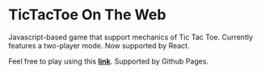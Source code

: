 # TicTacToe On The Web
Javascript-based game that support mechanics of Tic Tac Toe. Currently features a two-player mode. Now supported by React.

Feel free to play using this **[link](https://lachoaiphan.github.io/TicTacToeOnTheWeb.github.io/)**. Supported by Github Pages.
